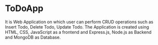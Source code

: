 # ToDoApp
It is Web Application on which user can perform CRUD operations such as Insert Todo, Delete Todo, Update Todo. The Application is created using HTML, CSS, JavaScript as a frontend and Express.js, Node.js as Backend and MongoDB as Database.
